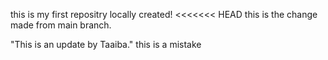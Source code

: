 this is my first repositry locally created!
<<<<<<< HEAD
this is the change made from main branch.

"This is an update by Taaiba." 
this is a mistake
